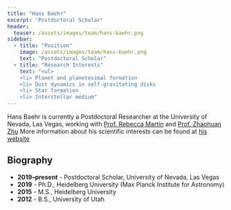```yaml
---
title: "Hans Baehr"
excerpt: "Postdoctoral Scholar"
header:
  teaser: /assets/images/team/hans-baehr.png
sidebar:
  - title: "Position"
    image: /assets/images/team/hans-baehr.png
    text: "Postdoctoral Scholar"
  - title: "Research Interests"
    text: "<ul>
    <li> Planet and planetesimal formation
    <li> Dust dynamics in self-gravitating disks
    <li> Star formation
    <li> Interstellar medium"
---
```


Hans Baehr is currently a Postdoctoral Researcher at the University of Nevada, Las Vegas, working with [Prof. Rebecca Martin](team/rebecca-martin) and [Prof. Zhaohuan Zhu](team/zhaohuan-zhu) More information about his scientific interests can be found at <a href="https://hbaehr.github.io">his website</a>

## Biography
- __2019–present__ - Postdoctoral Scholar, University of Nevada, Las Vegas
- __2019__ - Ph.D., Heidelberg University (Max Planck Institute for Astronomy)
- __2015__ - M.S., Heidelberg University
- __2012__ - B.S., University of Utah
